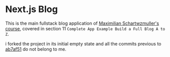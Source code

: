 # Next.js Blog
This is the main fullstack blog application of [Maximilian Schartwzmuller's course](https://www.udemy.com/course/nextjs-react-the-complete-guide/), covered in section 11 `Complete App Example Build a Full Blog A to Z`.

i forked the project in its initial empty state and all the commits previous to [ab7af51](https://github.com/amir-mln/nextjs-blog/commit/ab7af51b18c977369e4a27e03fdf852df8aa1178) do not belong to me.
